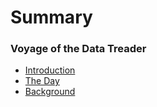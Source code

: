# Summary

### Voyage of the Data Treader

* [Introduction](README.md)
* [The Day](theday.md)
* [Background](background.md) 